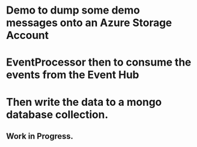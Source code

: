 # Demo to dump some demo messages onto an Azure Storage Account

# EventProcessor then to consume the events from the Event Hub

# Then write the data to a mongo database collection.

## Work in Progress.
